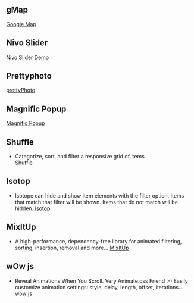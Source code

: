 ## gMap
[Google Map](https://github.com/hpneo/gmaps)

## Nivo Slider
[Nivo Slider Demo](https://www.jqueryscript.net/slider/nivo-slider.html)

## Prettyphoto
[prettyPhoto](http://www.no-margin-for-errors.com/projects/prettyphoto-jquery-lightbox-clone/)

## Magnific Popup 
[Magnific Popup](http://dimsemenov.com/plugins/magnific-popup/)

## Shuffle 
- Categorize, sort, and filter a responsive grid of items  
[Shuffle](https://vestride.github.io/Shuffle/)

## Isotop 
- Isotope can hide and show item elements with the filter option. Items that match that filter will be shown. Items that do not match will be hidden.
[Isotop](https://isotope.metafizzy.co/filtering.html)

## MixItUp
- A high-performance, dependency-free library for animated filtering, sorting, insertion, removal and more...
[MixItUp](https://www.kunkalabs.com/mixitup/)

## wOw js 
- Reveal Animations When You Scroll. Very Animate.css Friend :-) 
Easily customize animation settings: style, delay, length, offset, iterations...
[wow js](https://mynameismatthieu.com/WOW/)
